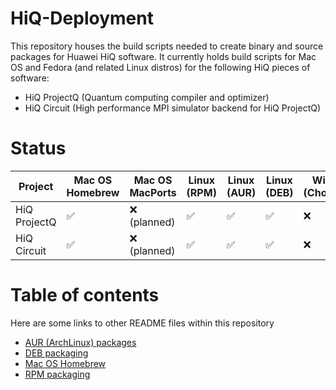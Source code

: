 # HiQ-Deployment

This repository houses the build scripts needed to create binary and source packages for Huawei HiQ software. It
currently holds build scripts for Mac OS and Fedora (and related Linux distros) for the following HiQ pieces of
software:

- HiQ ProjectQ (Quantum computing compiler and optimizer)
- HiQ Circuit (High performance MPI simulator backend for HiQ ProjectQ)


# Status

| Project      | Mac OS Homebrew | Mac OS MacPorts | Linux (RPM) | Linux (AUR) | Linux (DEB) | Windows (Chocolatey) |
|--------------|-----------------|-----------------|-------------|-------------|-------------|----------------------|
| HiQ ProjectQ | ✅              | ❌ (planned)    | ✅          | ✅          | ✅          | ❌                   |
| HiQ Circuit  | ✅              | ❌ (planned)    | ✅          | ✅          | ✅          | ❌                   |

# Table of contents

Here are some links to other README files within this repository

  - [AUR (ArchLinux) packages](aur/README.md)
  - [DEB packaging](deb/README.md)
  - [Mac OS Homebrew](Formula/README.md)
  - [RPM packaging](rpm/README.md)
